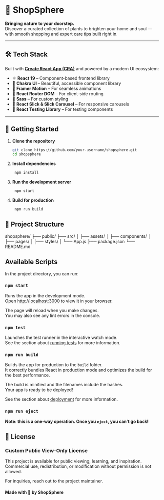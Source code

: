 # 🌿 ShopSphere

**Bringing nature to your doorstep.**  
Discover a curated collection of plants to brighten your home and soul — with smooth shopping and expert care tips built right in.

---

## 🛠️ Tech Stack

Built with **[Create React App (CRA)](https://create-react-app.dev/)** and powered by a modern UI ecosystem:

- ⚛️ **React 19** – Component-based frontend library  
- 💅 **Chakra UI** – Beautiful, accessible component library  
- 🎥 **Framer Motion** – For seamless animations  
- 🧭 **React Router DOM** – For client-side routing  
- 🎨 **Sass** – For custom styling  
- 🎡 **React Slick & Slick Carousel** – For responsive carousels  
- 🧪 **React Testing Library** – For testing components  

---

## 🚀 Getting Started

1. **Clone the repository**
   ```bash
   git clone https://github.com/your-username/shopsphere.git
   cd shopsphere

2. **Install dependencies**
   ```bash
    npm install

3. **Run the development server**
   ```bash
    npm start

4. **Build for production**
   ```bash
    npm run build

## 📁 Project Structure

shopsphere/
├── public/
├── src/
│   ├── assets/
│   ├── components/
│   ├── pages/
│   ├── styles/
│   └── App.js
├── package.json
└── README.md

## Available Scripts

In the project directory, you can run:

### `npm start`

Runs the app in the development mode.\
Open [http://localhost:3000](http://localhost:3000) to view it in your browser.

The page will reload when you make changes.\
You may also see any lint errors in the console.

### `npm test`

Launches the test runner in the interactive watch mode.\
See the section about [running tests](https://facebook.github.io/create-react-app/docs/running-tests) for more information.

### `npm run build`

Builds the app for production to the `build` folder.\
It correctly bundles React in production mode and optimizes the build for the best performance.

The build is minified and the filenames include the hashes.\
Your app is ready to be deployed!

See the section about [deployment](https://facebook.github.io/create-react-app/docs/deployment) for more information.

### `npm run eject`

**Note: this is a one-way operation. Once you `eject`, you can't go back!**

## 📜 License 

### Custom Public View-Only License

This project is available for public viewing, learning, and inspiration.
Commercial use, redistribution, or modification without permission is not allowed.

For inquiries, reach out to the project maintainer.

#### Made with 🌱 by ShopSphere